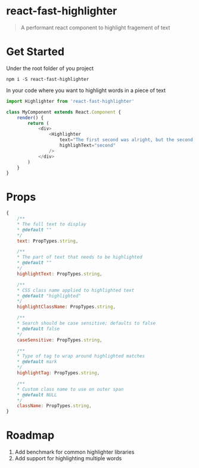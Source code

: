 # react-fast-highlighter
> A performant react component to highlight fragement of text

# Get Started
Under the root folder of you project
```
npm i -S react-fast-highlighter
```
In your code where you want to highlight words in a piece of text
```javascript
import Highlighter from 'react-fast-highlighter'

class MyComponent extends React.Component {
    render() {
        return (
            <div>
                <Highlighter
                    text="The first second was alright, but the second second was tough."
                    highlighText="second"
                />
            </div>
        )
    }
}
```

# Props
```javascript
{
    /**
    * The full text to display
    * @default ""
    */
    text: PropTypes.string,

    /**
    * The part of text that needs to be highlighted
    * @default ""
    */
    highlightText: PropTypes.string,

    /**
    * CSS class name applied to highlighted text
    * @default "highlighted"
    */
    highlightClassName: PropTypes.string,

    /**
    * Search should be case sensitive; defaults to false
    * @default false
    */
    caseSensitive: PropTypes.string,

    /**
    * Type of tag to wrap around highlighted matches
    * @default mark
    */
    highlightTag: PropTypes.string,

    /**
    * Custom class name to use on outer span
    * @default NULL
    */
    className: PropTypes.string,
}
```
# Roadmap
1. Add benchmark for common highlighter libraries
2. Add support for highlighting multiple words

